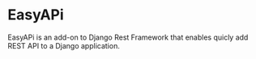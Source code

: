 EasyAPi
=======

EasyAPi is an add-on to Django Rest Framework that enables quicly add REST API to 
a Django application.
